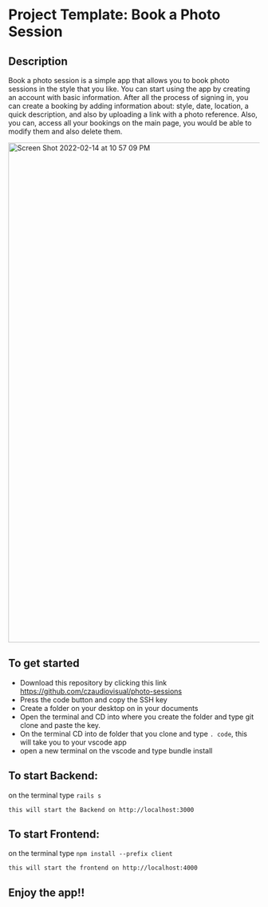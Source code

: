 # Project Template: Book a Photo Session

## Description

Book a photo session is a simple app that allows you to book photo sessions in the style that you like. You can start using the app by creating an account with basic information. After all the process of signing in, you can create a booking by adding information about: style, date, location, a quick description, and also by uploading a link with a photo reference. Also, you can, access all your bookings on the main page, you would be able to modify them and also delete them.

<img width="1000" alt="Screen Shot 2022-02-14 at 10 57 09 PM" src="https://user-images.githubusercontent.com/79618247/153990654-579748f7-55d0-4105-8f8e-707be58c709b.png">

## To get started

- Download this repository by clicking this link https://github.com/czaudiovisual/photo-sessions
- Press the code button and copy the SSH key
- Create a folder on your desktop on in your documents
- Open the terminal and CD into where you create the folder and type git clone and paste the key.
- On the terminal CD into de folder that you clone and type ```. code```, this will take you to your vscode app
- open a new terminal on the vscode and type bundle install

## To start Backend:

on the terminal type ```rails s```
```
this will start the Backend on http://localhost:3000
```

## To start Frontend:

on the terminal type ```npm install --prefix client```
```
this will start the frontend on http://localhost:4000
```

## Enjoy the app!!
